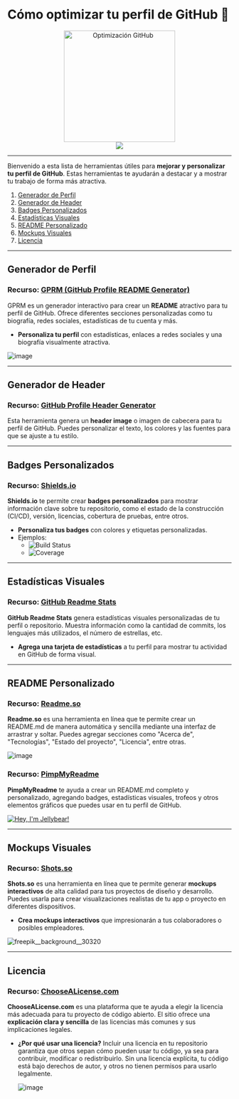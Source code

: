 # Cómo optimizar tu perfil de GitHub 🐙

<div align="center">
  <img src="https://github.com/user-attachments/assets/d9cacd49-d6f5-4027-bbb8-066298321d7e" width="250" alt="Optimización GitHub"/>
</div>

<div align="center">
  <img src="https://github.com/user-attachments/assets/3183febd-b156-4ebe-9468-554a2daa8e5c" />
</div>


---

Bienvenido a esta lista de herramientas útiles para **mejorar y personalizar tu perfil de GitHub**. Estas herramientas te ayudarán a destacar y a mostrar tu trabajo de forma más atractiva.

1. [Generador de Perfil](#generador-de-perfil)
2. [Generador de Header](#generador-de-header)
3. [Badges Personalizados](#badges)
4. [Estadísticas Visuales](#estadísticas-visuales)
5. [README Personalizado](#readme)
6. [Mockups Visuales](#mockups)
7. [Licencia](#licencia)

---

## Generador de Perfil

### Recurso: [GPRM (GitHub Profile README Generator)](https://gprm.itsvg.in/)

GPRM es un generador interactivo para crear un **README** atractivo para tu perfil de GitHub. Ofrece diferentes secciones personalizadas como tu biografía, redes sociales, estadísticas de tu cuenta y más.

- **Personaliza tu perfil** con estadísticas, enlaces a redes sociales y una biografía visualmente atractiva.

![image](https://github.com/user-attachments/assets/40e14276-d2d5-4b31-b4e4-2f0fdab2560f)

---

## Generador de Header

### Recurso: [GitHub Profile Header Generator](https://rahuldkjain.github.io/gh-profile-readme-generator/)

Esta herramienta genera un **header image** o imagen de cabecera para tu perfil de GitHub. Puedes personalizar el texto, los colores y las fuentes para que se ajuste a tu estilo.

---

## Badges Personalizados

### Recurso: [Shields.io](https://shields.io/)

**Shields.io** te permite crear **badges personalizados** para mostrar información clave sobre tu repositorio, como el estado de la construcción (CI/CD), versión, licencias, cobertura de pruebas, entre otros.

- **Personaliza tus badges** con colores y etiquetas personalizadas.
- Ejemplos:
  - ![Build Status](https://img.shields.io/travis/com/usuario/repositorio)
  - ![Coverage](https://img.shields.io/coveralls/github/usuario/repositorio)

---

## Estadísticas Visuales

### Recurso: [GitHub Readme Stats](https://github.com/anuraghazra/github-readme-stats)

**GitHub Readme Stats** genera estadísticas visuales personalizadas de tu perfil o repositorio. Muestra información como la cantidad de commits, los lenguajes más utilizados, el número de estrellas, etc.

- **Agrega una tarjeta de estadísticas** a tu perfil para mostrar tu actividad en GitHub de forma visual.

---

## README Personalizado

### Recurso: [Readme.so](https://readme.so/es)

**Readme.so** es una herramienta en línea que te permite crear un README.md de manera automática y sencilla mediante una interfaz de arrastrar y soltar. Puedes agregar secciones como "Acerca de", "Tecnologías", "Estado del proyecto", "Licencia", entre otras.

![image](https://github.com/user-attachments/assets/edeb72bf-7300-4c48-88fe-473d1d029e5c)

### Recurso: [PimpMyReadme](https://pimp-my-readme-next.vercel.app/)

**PimpMyReadme** te ayuda a crear un README.md completo y personalizado, agregando badges, estadísticas visuales, trofeos y otros elementos gráficos que puedes usar en tu perfil de GitHub.

[![Hey, I'm Jellybear! ](https://pimp-my-readme-next.vercel.app/api/sliding-text?emojis=1f419&text=Hey%2C%20I%27m%20Jellybear%21%20)](https://pimp-my-readme-next.vercel.app)

---

## Mockups Visuales

### Recurso: [Shots.so](https://shots.so/)

**Shots.so** es una herramienta en línea que te permite generar **mockups interactivos** de alta calidad para tus proyectos de diseño y desarrollo. Puedes usarla para crear visualizaciones realistas de tu app o proyecto en diferentes dispositivos.

- **Crea mockups interactivos** que impresionarán a tus colaboradores o posibles empleadores.

![freepik__background__30320](https://github.com/user-attachments/assets/f6207856-e5b7-4f13-bf1b-88b455023bec)

---

## Licencia

### Recurso: [ChooseALicense.com](https://choosealicense.com/)

**ChooseALicense.com** es una plataforma que te ayuda a elegir la licencia más adecuada para tu proyecto de código abierto. El sitio ofrece una **explicación clara y sencilla** de las licencias más comunes y sus implicaciones legales.

- **¿Por qué usar una licencia?**
  Incluir una licencia en tu repositorio garantiza que otros sepan cómo pueden usar tu código, ya sea para contribuir, modificar o redistribuirlo. Sin una licencia explícita, tu código está bajo derechos de autor, y otros no tienen permisos para usarlo legalmente.

  ![image](https://github.com/user-attachments/assets/a84c3ca6-c6f1-4447-be24-c2f9a8d25c9f)


